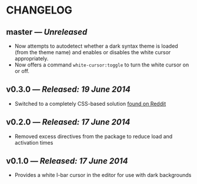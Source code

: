 # CHANGELOG

## **master** &mdash; *Unreleased*

* Now attempts to autodetect whether a dark syntax theme is loaded (from the theme name) and enables or disables the white cursor appropriately.
* Now offers a command `white-cursor:toggle` to turn the white cursor on or off.

## **v0.3.0** &mdash; *Released: 19 June 2014*

* Switched to a completely CSS-based solution [found on Reddit](http://www.reddit.com/r/Atom/comments/28m5nu/change_your_text_cursor_to_white/)

## **v0.2.0** &mdash; *Released: 17 June 2014*

* Removed excess directives from the package to reduce load and activation times

## **v0.1.0** &mdash; *Released: 17 June 2014*

* Provides a white I-bar cursor in the editor for use with dark backgrounds

